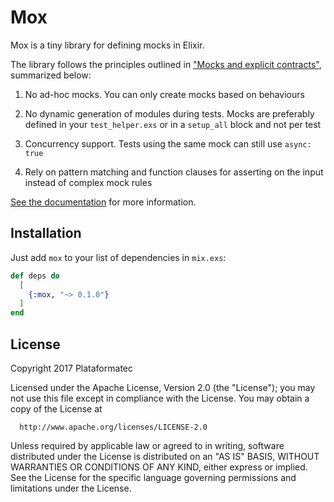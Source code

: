 # Mox

Mox is a tiny library for defining mocks in Elixir.

The library follows the principles outlined in ["Mocks and explicit contracts"](http://blog.plataformatec.com.br/2015/10/mocks-and-explicit-contracts/), summarized below:

  1. No ad-hoc mocks. You can only create mocks based on behaviours

  2. No dynamic generation of modules during tests. Mocks are preferably defined in your `test_helper.exs` or in a `setup_all` block and not per test

  3. Concurrency support. Tests using the same mock can still use `async: true`

  4. Rely on pattern matching and function clauses for asserting on the
     input instead of complex mock rules

[See the documentation](https://hexdocs.pm/mox) for more information.

## Installation

Just add `mox` to your list of dependencies in `mix.exs`:

```elixir
def deps do
  [
    {:mox, "~> 0.1.0"}
  ]
end
```

## License

Copyright 2017 Plataformatec

  Licensed under the Apache License, Version 2.0 (the "License");
  you may not use this file except in compliance with the License.
  You may obtain a copy of the License at

      http://www.apache.org/licenses/LICENSE-2.0

  Unless required by applicable law or agreed to in writing, software
  distributed under the License is distributed on an "AS IS" BASIS,
  WITHOUT WARRANTIES OR CONDITIONS OF ANY KIND, either express or implied.
  See the License for the specific language governing permissions and
  limitations under the License.

